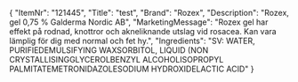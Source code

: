 {
  "ItemNr": "121445",
  "Title": "test",
  "Brand": "Rozex",
  "Description": "Rozex, gel 0,75 % Galderma Nordic AB",
  "MarketingMessage": "Rozex gel har effekt på rodnad, knottror och akneliknande utslag vid rosacea. Kan vara lämplig för dig med normal och fet hy.",
  "Ingredients": "SV: WATER, PURIFIEDEMULSIFYING WAXSORBITOL, LIQUID (NON CRYSTALLISINGGLYCEROLBENZYL ALCOHOLISOPROPYL PALMITATEMETRONIDAZOLESODIUM HYDROXIDELACTIC ACID"
}